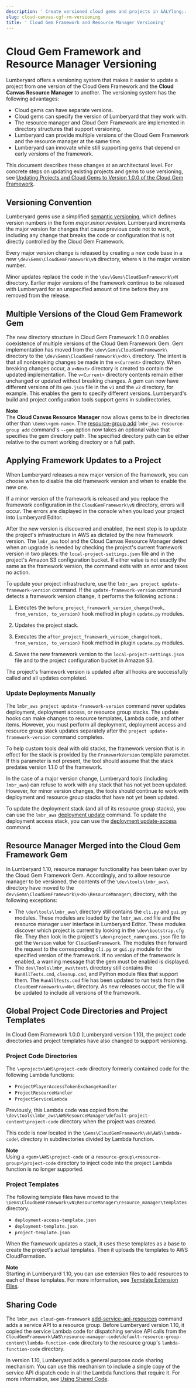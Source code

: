 ```yaml
---
description: ' Create versioned cloud gems and projects in &ALYlong;. '
slug: cloud-canvas-cgf-rm-versioning
title: ' Cloud Gem Framework and Resource Manager Versioning'
---
```

# Cloud Gem Framework and Resource Manager Versioning<a name="cloud-canvas-cgf-rm-versioning"></a>

Lumberyard offers a versioning system that makes it easier to update a project from one version of the Cloud Gem Framework and the **Cloud Canvas Resource Manager** to another\. The versioning system has the following advantages:
+ Cloud gems can have separate versions\.
+ Cloud gems can specify the version of Lumberyard that they work with\.
+ The resource manager and Cloud Gem Framework are implemented in directory structures that support versioning\.
+ Lumberyard can provide multiple versions of the Cloud Gem Framework and the resource manager at the same time\.
+ Lumberyard can innovate while still supporting gems that depend on early versions of the framework\.

This document describes these changes at an architectural level\. For concrete steps on updating existing projects and gems to use versioning, see [Updating Projects and Cloud Gems to Version 1\.0\.0 of the Cloud Gem Framework](cloud-canvas-cgf-updating-projects-gems.md)\.

## Versioning Convention<a name="cloud-canvas-cgf-rm-versioning-convention"></a>

Lumberyard gems use a simplified [semantic versioning](http://semver.org/), which defines version numbers in the form *major*\.*minor*\.*revision*\. Lumberyard increments the major version for changes that cause previous code not to work, including any change that breaks the code or configuration that is not directly controlled by the Cloud Gem Framework\.

Every major version change is released by creating a new code base in a new `\dev\Gems\CloudGemFramework\vN` directory, where `N` is the major version number\.

Minor updates replace the code in the `\dev\Gems\CloudGemFramework\vN` directory\. Earlier major versions of the framework continue to be released with Lumberyard for an unspecified amount of time before they are removed from the release\.

## Multiple Versions of the Cloud Gem Framework Gem<a name="cloud-canvas-cgf-rm-versioning-multiple"></a>

The new directory structure in Cloud Gem Framework 1\.0\.0 enables coexistence of multiple versions of the Cloud Gem Framework Gem\. Gem implementation has moved from the `\dev\Gems\CloudGemFramework\` directory to the `\dev\Gems\CloudGemFramework\v<N>\` directory\. The intent is that all nonbreaking changes be made in the `v<Current>` directory\. When breaking changes occur, a `v<Next>` directory is created to contain the updated implementation\. The `v<Current>` directory contents remain either unchanged or updated without breaking changes\. A gem can now have different versions of its `gem.json` file in the `v1` and the `v2` directory, for example\. This enables the gem to specify different versions\. Lumberyard's build and project configuration tools support gems in subdirectories\.

**Note**  
The **Cloud Canvas Resource Manager** now allows gems to be in directories other than `\Gems\<gem-name>`\. The [resource\-group add](cloud-canvas-command-line.md#cloud-canvas-command-line-resource-group-add) `lmbr_aws resource-group add` command's `--gem` option now takes an optional value that specifies the gem directory path\. The specified directory path can be either relative to the current working directory or a full path\.

## Applying Framework Updates to a Project<a name="cloud-canvas-cgf-rm-versioning-applying-framework-updates"></a>

When Lumberyard releases a new major version of the framework, you can choose when to disable the old framework version and when to enable the new one\.

If a minor version of the framework is released and you replace the framework configuration in the `CloudGemFramework\vN` directory, errors will occur\. The errors are displayed in the console when you load your project into Lumberyard Editor\.

After the new version is discovered and enabled, the next step is to update the project's infrastructure in AWS as dictated by the new framework version\. The `lmbr_aws` tool and the Cloud Canvas Resource Manager detect when an upgrade is needed by checking the project's current framework version in two places: the `local-project-settings.json` file and in the project's Amazon S3 configuration bucket\. If either value is not exactly the same as the framework version, the command exits with an error and takes no action\.

To update your project infrastructure, use the `lmbr_aws project update-framework-version` command\. If the `update-framework-version` command detects a framework version change, it performs the following actions :

1. Executes the `before_project_framework_version_change(hook, from_version, to_version)` hook method in plugin `update.py` modules\.

1. Updates the project stack\.

1. Executes the `after_project_framework_version_change(hook, from_version, to_version)` hook method in plugin `update.py` modules\.

1. Saves the new framework version to the `local-project-settings.json` file and to the project configuration bucket in Amazon S3\.

The project's framework version is updated after all hooks are successfully called and all updates completed\.

### Update Deployments Manually<a name="cloud-canvas-cgf-rm-versioning-applying-framework-updates-deployments"></a>

The `lmbr_aws project update-framework-version` command never updates deployment, deployment access, or resource group stacks\. The update hooks can make changes to resource templates, Lambda code, and other items\. However, you must perform all deployment, deployment access and resource group stack updates separately after the `project update-framework-version` command completes\.

To help custom tools deal with old stacks, the framework version that is in effect for the stack is provided by the `FrameworkVersion` template parameter\. If this parameter is not present, the tool should assume that the stack predates version 1\.1\.0 of the framework\.

In the case of a major version change, Lumberyard tools \(including `lmbr_aws`\) can refuse to work with any stack that has not yet been updated\. However, for minor version changes, the tools should continue to work with deployment and resource group stacks that have not yet been updated\.

To update the deployment stack \(and all of its resource group stacks\), you can use the `lmbr_aws` [deployment update](cloud-canvas-command-line.md#cloud-canvas-command-line-deployment-upload) command\. To update the deployment access stack, you can use the [deployment update\-access](cloud-canvas-command-line.md#cloud-canvas-command-line-deployment-update-access) command\.

## Resource Manager Merged into the Cloud Gem Framework Gem<a name="cloud-canvas-cgf-rm-versioning-resource-manager-cgf-gem-merge"></a>

In Lumberyard 1\.10, resource manager functionality has been taken over by the Cloud Gem Framework Gem\. Accordingly, and to allow resource manager to be versioned, the contents of the `\dev\tools\lmbr_aws\` directory have moved to the `dev\Gems\CloudGemFramework\v<N>\ResourceManager\` directory, with the following exceptions:
+ The `\dev\tools\lmbr_aws\` directory still contains the `cli.py` and `gui.py` modules\. These modules are loaded by the `lmbr_aws.cmd` file and the resource manager user interface in Lumberyard Editor\. These modules discover which project is current by looking in the `\dev\bootstrap.cfg` file\. They then look in the project's `\dev\project_name\gems.json` file to get the `Version` value for `CloudGemFramework`\. The modules then forward the request to the corresponding `cli.py` or `gui.py` module for the specified version of the framework\. If no version of the framework is enabled, a warning message that the gem must be enabled is displayed\.
+ The `dev\Tools\lmbr_aws\test\` directory still contains the `RunAllTests.cmd`, `cleanup.cmd`, and Python module files that support them\. The `RunAllTests.cmd` file has been updated to run tests from the `CloudGemFramework\v<N>\` directory\. As new releases occur, the file will be updated to include all versions of the framework\.

## Global Project Code Directories and Project Templates<a name="cloud-canvas-cgf-rm-versioning-project-code-directories-project-templates"></a>

In Cloud Gem Framework 1\.0\.0 \(Lumberyard version 1\.10\), the project code directories and project templates have also changed to support versioning\.

### Project Code Directories<a name="cloud-canvas-cgf-rm-versioning-project-code-directories"></a>

The `\<project>\AWS\project-code` directory formerly contained code for the following Lambda functions:
+ `ProjectPlayerAccessTokenExchangeHandler`
+ `ProjectResourceHandler`
+ `ProjectServiceLambda`

Previously, this Lambda code was copied from the `\dev\tools\lmbr_aws\AWSResourceManager\default-project-content\project-code` directory when the project was created\.

This code is now located in the `\Gems\CloudGemFramework\vN\AWS\lambda-code\` directory in subdirectories divided by Lambda function\.

**Note**  
Using a `<gem>\AWS\project-code` or a `resource-group\<resource-group>\project-code` directory to inject code into the project Lambda function is no longer supported\.

### Project Templates<a name="cloud-canvas-cgf-rm-versioning-project-templates"></a>

The following template files have moved to the `\Gems\CloudGemFramework\vN\ResourceManager\resource_manager\templates` directory\.
+ `deployment-access-template.json`
+ `deployment-template.json`
+ `project-template.json`

When the framework updates a stack, it uses these templates as a base to create the project's actual templates\. Then it uploads the templates to AWS CloudFormation\. 

**Note**  
Starting in Lumberyard 1\.10, you can use extension files to add resources to each of these templates\. For more information, see [Template Extension Files](cloud-canvas-resource-definitions.md#cloud-canvas-template-extension-files)\.

## Sharing Code<a name="cloud-canvas-cgf-rm-versioning-sharing-code"></a>

The `lmbr_aws cloud-gem-framework` [add\-service\-api\-resources](cloud-canvas-command-line-cgf.md#cloud-canvas-command-line-cgf-add-service-api-resources) command adds a service API to a resource group\. Before Lumberyard version 1\.10, it copied the service Lambda code for dispatching service API calls from the `CloudGemFramework\AWS\resource-manager-code\default-resource-group-content\lambda-function-code` directory to the resource group's `lambda-function-code` directory\.

In version 1\.10, Lumberyard adds a general purpose code sharing mechanism\. You can use this mechanism to include a single copy of the service API dispatch code in all the Lambda functions that require it\. For more information, see [Using Shared Code](cloud-canvas-cgf-shared-code.md)\.